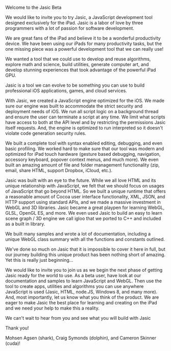 Welcome to the Jasic Beta

We would like to invite you to try Jasic, a JavaScript development tool designed exclusively for the iPad.  Jasic is a labor of love by three programmers with a lot of passion for software development.

We are great fans of the iPad and believe it to be a wonderful productivity device. We have been using our iPads for many productivity tasks, but the one missing piece was a powerful development tool that we can really use!

We wanted a tool that we could use to develop and reuse algorithms, explore math and science, build utilities, generate computer art, and develop stunning experiences that took advantage of the powerful iPad GPU.

Jasic is a tool we can evolve to be something you can use to build professional iOS applications, games, and cloud services.

With Jasic, we created a JavaScript engine optimized for the iOS. We made sure our engine was built to accommodate the strict security and deployment needs of iOS. We run all script logic on a background thread and ensure the user can terminate a script at any time. We limit what scripts have access to both at the API level and by restricting the permissions Jasic itself requests. And, the engine is optimized to run interpreted so it doesn't violate code generation security rules.

We built a complete tool with syntax enabled editing, debugging, and even basic profiling. We worked hard to make sure that our tool was modern and optimized for iPad touch hardware (gesture based debugging, navigation, accessory keyboard, popover context menus, and much more). We even built an amazing amount of file and folder management functionality (zip, email, share HTML, support Dropbox, iCloud, etc.).

Jasic was built with an eye to the future. While we all love HTML and its unique relationship with JavaScript, we felt that we should focus on usages of JavaScript that go beyond HTML. So we built a unique runtime that offers a reasonable amount of Cocoa user interface functionality, XML, JSON, and HTTP support using standard APIs, and we made a massive investment in WebGL and 3D libraries. Jasic became a great playpen for learning WebGL, GLSL, OpenGL ES, and more. We even used Jasic to build an easy to learn scene graph / 3D engine we call igloo that we ported to C++ and included as a built in library.

We built many samples and wrote a lot of documentation, including a unique WebGL class summary with all the functions and constants outlined.

We've done so much on Jasic that it is impossible to cover it here in full, but our journey building this unique product has been nothing short of amazing. Yet this is really just beginning...

We would like to invite you to join us as we begin the next phase of getting Jasic ready for the world to use. As a beta user, have look at our documentation and samples to learn JavaScript and WebGL. Then use the tool to create apps, utilities and algorithms you can use anywhere JavaScript is used (Jasic, HTML, node.JS, Windows 8, and many more). And, most importantly, let us know what you think of the product. We are eager to make Jasic the best place for learning and creating on the iPad and we need your help to make this a reality.

We can't wait to hear from you and see what you will build with Jasic

Thank you!

Mohsen Agsen (shark), 
Craig Symonds (dolphin), and 
Cameron Skinner (cuda)!